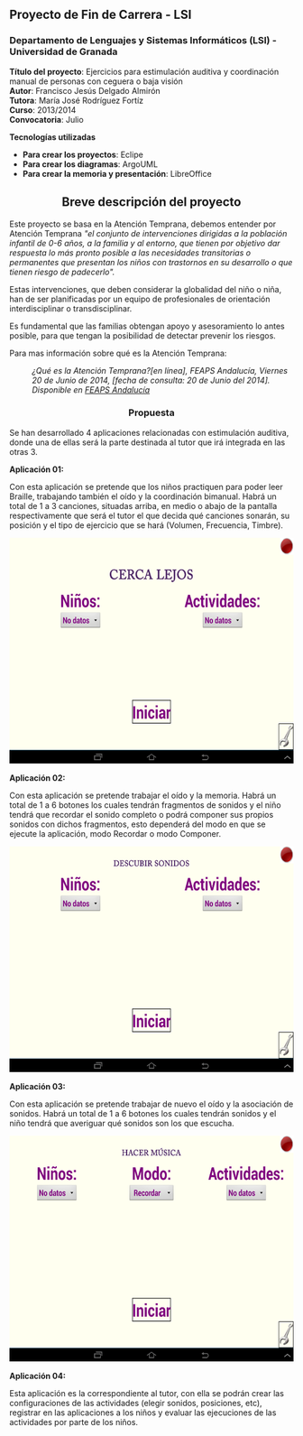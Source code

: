 <h2> Proyecto de Fin de Carrera - LSI </h2>
<h3> Departamento de Lenguajes y Sistemas Informáticos (LSI) - Universidad de Granada </h3>

<b>Título del proyecto</b>: Ejercicios para estimulación auditiva y coordinación manual de personas con ceguera o baja visión<br>
<b>Autor</b>: Francisco Jesús Delgado Almirón<br>
<b>Tutora</b>: María José Rodríguez Fortíz<br>
<b>Curso</b>: 2013/2014<br>
<b>Convocatoria</b>: Julio<br>

<b>Tecnologías utilizadas</b>
<ul type=”A”>
  <li><b>Para crear los proyectos</b>: Eclipe</li>
  <li><b>Para crear los diagramas</b>: ArgoUML</li>
  <li><b>Para crear la memoria y presentación</b>: LibreOffice</li>
</ul>

<center><h2>Breve descripción del proyecto</h2></center>

<p>	Este proyecto se basa en la Atención Temprana, debemos entender por Atención Temprana <i>"el conjunto de intervenciones dirigidas a la población infantil de 0-6 años, a la familia y al entorno, que tienen por objetivo dar respuesta lo más pronto posible a las necesidades transitorias o permanentes que presentan los niños con trastornos en su desarrollo o que tienen riesgo de padecerlo".</i> </p>
<p> Estas intervenciones, que deben considerar la globalidad del niño o niña, han de ser planificadas por un equipo de profesionales de orientación interdisciplinar o transdisciplinar. </p>
<p> Es fundamental que las familias obtengan apoyo y asesoramiento lo antes posible, para que tengan la posibilidad de detectar prevenir los riesgos. </p>
<p> Para mas información sobre qué es la Atención Temprana: 
	<i> <dd> ¿Qué es la Atención Temprana?[en línea], FEAPS Andalucía, Viernes 20 de Junio de 2014, [fecha de consulta: 20 de Junio del 2014]. Disponible en <a HREF="http://www.feapsandalucia.org/index.php/salud/ique-es-la-atencion-temprana">FEAPS Andalucía</a> </i> </dd> </p>

<center><h3> Propuesta </h3></center>

<p> Se han desarrollado 4 aplicaciones relacionadas con estimulación auditiva, donde una de ellas será la parte destinada al tutor que irá integrada en las otras 3. </p>

<p> <b> Aplicación 01: </b> </p>
<p> Con esta aplicación se pretende que los niños practiquen para poder leer Braille, trabajando
también el oído y la coordinación bimanual. Habrá un total de 1 a 3 canciones, situadas arriba, en
medio o abajo de la pantalla respectivamente que será el tutor el que decida qué canciones sonarán,
su posición y el tipo de ejercicio que se hará (Volumen, Frecuencia, Timbre). </p>

<p align="center">
  <img border='0' src = 'https://github.com/galleta/proyecto-fin-de-carrera/blob/master/Pagina%20Web/images/cerca-lejos.png' width="640" height="400" alt="imagen de muestra de la aplicación cerca lejos" />
</p>

<p> <b> Aplicación 02: </b> </p>
<p>Con esta aplicación se pretende trabajar el oído y la memoria. Habrá un total de 1 a 6 botones
los cuales tendrán fragmentos de sonidos y el niño tendrá que recordar el sonido completo o podrá
componer sus propios sonidos con dichos fragmentos, esto dependerá del modo en que se ejecute la
aplicación, modo Recordar o modo Componer. </p>

<p align="center">
  <img border='0' src = 'https://github.com/galleta/proyecto-fin-de-carrera/blob/master/Pagina%20Web/images/descubre-sonidos.png' width="640" height="400" alt="imagen de muestra de la aplicación hacer música" />
</p>

<p> <b> Aplicación 03: </b> </p>
<p>Con esta aplicación se pretende trabajar de nuevo el oído y la asociación de sonidos. Habrá un
total de 1 a 6 botones los cuales tendrán sonidos y el niño tendrá que averiguar qué sonidos son los
que escucha. </p>

<p align="center">
  <img border='0' src = 'https://github.com/galleta/proyecto-fin-de-carrera/blob/master/Pagina%20Web/images/hacer-musica.png' width="640" height="400" alt="imagen de muestra de la aplicación descubre sonidos" />
</p>

<p> <b> Aplicación 04: </b> </p>
<p>Esta aplicación es la correspondiente al tutor, con ella se podrán crear las configuraciones de las
actividades (elegir sonidos, posiciones, etc), registrar en las aplicaciones a los niños y evaluar las
ejecuciones de las actividades por parte de los niños. </p>
